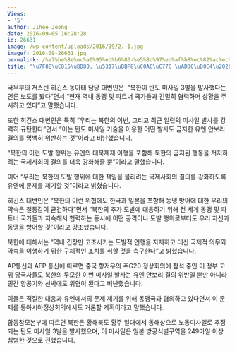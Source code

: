 ```yaml
---
Views:
- '5'
author: Jihee Jeong
date: 2016-09-05 16:28:28
id: 26631
image: /wp-content/uploads/2016/09/2.-1.jpg
imagef: 2016-09-26631.jpg
permalink: /%e7%be%8e%ec%a0%95%eb%b6%80-%e5%8c%97%eb%af%b8%ec%82%ac%ec%9d%bc-%ea%b7%9c%ed%83%84/
title: "\u7F8E\uC815\uBD80, \u5317\uBBF8\uC0AC\uC77C \uADDC\uD0C4\u2026"
---
```


국무부의 저스틴 히긴스 동아태 담당 대변인은  &#8220;북한이 탄도 미사일 3발을 발사했다는 언론 보도를 봤다&#8221;면서 &#8220;현재 역내 동맹 및 파트너 국가들과 긴밀히 협력하며 상황을 주시하고 있다&#8221;고 말했습니다.

또한 히긴스 대변인은 특히 &#8220;우리는 북한의 이번, 그리고 최근 일련의 미사일 발사를 강력히 규탄한다&#8221;면서 &#8220;이는 탄도 미사일 기술을 이용한 어떤 발사도 금지한 유엔 안보리 결의를 명백히 위반하는 것&#8221;이라고 비난했습니다.

&#8220;북한의 이런 도발 행위는 유엔의 대북제재 이행을 포함해 북한의 금지된 행동을 저지하려는 국제사회의 결의를 더욱 강화해줄 뿐&#8221;이라고 말했습니다.

이어 &#8220;우리는 북한의 도발 행위에 대한 책임을 물리려는 국제사회의 결의를 강화하도록 유엔에 문제를 제기할 것&#8221;이라고 밝혔습니다.

히긴스 대변인은 &#8220;북한의 이런 위협에도 한국과 일본을 포함해 동맹 방어에 대한 우리의 약속은 철통같이 굳건하다&#8221;면서 &#8220;북한의 추가 도발에 대응하기 위해 전 세계 동맹 및 파트너 국가들과 지속해서 협력하는 동시에 어떤 공격이나 도발 행위로부터도 우리 자신과 동맹을 방어할 것&#8221;이라고 강조했습니다.

북한에 대해서는 &#8220;역내 긴장만 고조시키는 도발적 언행을 자제하고 대신 국제적 의무와 약속을 이행하기 위한 구체적인 조치를 취할 것을 촉구한다&#8221;고 밝혔습니다.

AP통신과 AFP 통신에 따르면 중국 항저우의 주G20 정상회의에 참석 중인 미 정부 고위 당국자들도 북한의 무모한 이번 미사일 발사는 유엔 안보리 결의 위반일 뿐만 아니라 민간 항공기와 선박에도 위협이 된다고 비난했습니다.

이들은 적절한 대응과 유엔에서의 문제 제기를 위해 동맹국과 협의하고 있다면서 이 문제를 동아시아정상회의에서도 거론할 계획이라고 말했습니다.

합동참모본부에 따르면 북한은 황해북도 황주 일대에서 동해상으로 노동미사일로 추정되는 탄도 미사일 3발을 발사했으며, 이 미사일은 일본 방공식별구역을 249마일 이상 침범한 것으로 전했습니다.